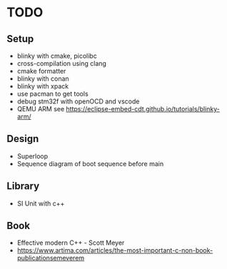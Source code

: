 # TODO

## Setup
- blinky with cmake, picolibc
- cross-compilation using clang
- cmake formatter
- blinky with conan
- blinky with xpack
- use pacman to get tools
- debug stm32f with openOCD and vscode
- QEMU ARM see https://eclipse-embed-cdt.github.io/tutorials/blinky-arm/

## Design

- Superloop
- Sequence diagram of boot sequence before main

## Library

- SI Unit with c++

## Book

- Effective modern C++ - Scott Meyer
- https://www.artima.com/articles/the-most-important-c-non-book-publicationsemeverem
